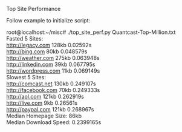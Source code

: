 Top Site Performance


Follow example to initialize script:


root@localhost:~/misc# ./top_site_perf.py Quantcast-Top-Million.txt <br>
Fasted 5 Sites:  <br>
http://legacy.com 128kb 0.02592s <br>
http://bing.com 80kb 0.048579s <br>
http://weather.com 275kb 0.063948s <br>
http://linkedin.com 39kb 0.067795s <br>
http://wordpress.com 11kb 0.069149s <br>
Slowest 5 Sites: <br>
http://comcast.net 130kb 0.249107s <br>
http://facebook.com 70kb 0.249333s <br>
http://aol.com 121kb 0.262919s <br>
http://live.com 9kb 0.26561s <br>
http://paypal.com 121kb 0.268967s <br>
Median Homepage Size: 86kb <br>
Median Download Speed: 0.2399165s <br>
